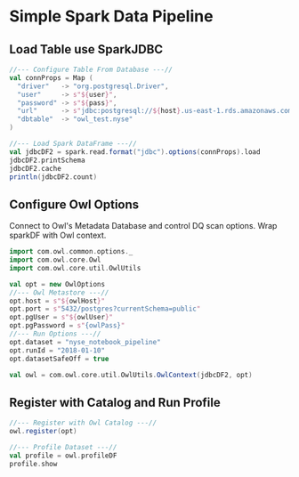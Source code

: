 # Simple Spark Data Pipeline

## Load Table use SparkJDBC

```scala
//--- Configure Table From Database ---// 
val connProps = Map (
  "driver"   -> "org.postgresql.Driver",
  "user"     -> s"${user}",
  "password" -> s"${pass}",
  "url"      -> s"jdbc:postgresql://${host}.us-east-1.rds.amazonaws.com:5432/postgres",
  "dbtable"  -> "owl_test.nyse"
)

//--- Load Spark DataFrame ---//
val jdbcDF2 = spark.read.format("jdbc").options(connProps).load
jdbcDF2.printSchema
jdbcDF2.cache
println(jdbcDF2.count)
```

## Configure Owl Options

Connect to Owl's Metadata Database and control DQ scan options.  Wrap sparkDF with Owl context.

```scala
import com.owl.common.options._
import com.owl.core.Owl
import com.owl.core.util.OwlUtils

val opt = new OwlOptions
//--- Owl Metastore ---//
opt.host = s"${owlHost}"
opt.port = s"5432/postgres?currentSchema=public"
opt.pgUser = s"${owlUser}"
opt.pgPassword = s"{owlPass}"
//--- Run Options ---//
opt.dataset = "nyse_notebook_pipeline"
opt.runId = "2018-01-10"
opt.datasetSafeOff = true

val owl = com.owl.core.util.OwlUtils.OwlContext(jdbcDF2, opt)
```

## Register with Catalog and Run Profile

```scala
//--- Register with Owl Catalog ---//
owl.register(opt)

//--- Profile Dataset ---//
val profile = owl.profileDF
profile.show
```

